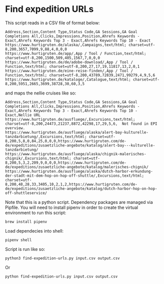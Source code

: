 # Find expedition URLs

This script reads in a CSV file of format below:

```
Address,Section,Content Type,Status Code,GA Sessions,GA Goal Completions All,Clicks,Impressions,Position,Ahrefs Keywords - Exact,Ahrefs Keywords Top 3 - Exact,Ahrefs Keywords Top 10 - Exact
https://www.hurtigruten.de/alaska/,Campaigns,text/html; charset=utf-8,200,3657,7099,9,88,4,0,0,0
https://www.hurtigruten.de/app/,App / Tool / Function,text/html; charset=utf-8,200,1500,509,405,1567,7,0,0,0
https://www.hurtigruten.de/de/adobe-download/,App / Tool / Function,text/html; charset=utf-8,200,27,17,19,11817,13,2,0,1
https://www.hurtigruten.de/eine-reise-finden/,App / Tool / Function,text/html; charset=utf-8,200,43789,72839,2471,99279,4,9,5,6
https://www.hurtigruten.de/kataloge/,Catalogue,text/html; charset=utf-8,200,5951,2665,3699,38728,30,60,3,5
```

and maps the nellie cruises like so:

```
Address,Section,Content Type,Status Code,GA Sessions,GA Goal Completions All,Clicks,Impressions,Position,Ahrefs Keywords - Exact,Ahrefs Keywords Top 3 - Exact,Ahrefs Keywords Top 10 - Exact,Nellie URL
https://www.hurtigruten.de/ausfluege/,Excursions,text/html; charset=utf-8,200,24473,21237,8872,42298,17,29,5,6,  Not found in EPI overview.
https://www.hurtigruten.de/ausfluege/alaska/alert-bay-kulturelle-tanzdarbietung/,Excursions,text/html; charset=utf-8,200,5,8,0,84,25,0,0,0,https://www.hurtigruten.com/de-de/expeditions/zusaetzliche-angebote/katalog/alert-bay---kulturelle-tanzdarbietung/
https://www.hurtigruten.de/ausfluege/alaska/chignik-malerisches-chignik/,Excursions,text/html; charset=utf-8,200,5,3,2,209,9,0,0,0,https://www.hurtigruten.com/de-de/expeditions/zusaetzliche-angebote/katalog/malerisches-chignik/
https://www.hurtigruten.de/ausfluege/alaska/dutch-harbor-erkundung-der-stadt-mit-dem-hop-on-hop-off-shuttle/,Excursions,text/html; charset=utf-8,200,48,28,33,3405,10,2,1,2,https://www.hurtigruten.com/de-de/expeditions/zusaetzliche-angebote/katalog/dutch-harbor-hop-on-hop-off-shuttleservice/
```

Note that this is a python script. Dependency packages are managed via Pipfile. You will need to install pipenv in order to create the virtual environment to run this script:

```
brew install pipenv
```

Load dependecies into shell:

```
pipenv shell
```

Script is run like so:

```
python3 find-expedition-urls.py input.csv output.csv
```

Or

```
python find-expedition-urls.py input.csv output.csv
```
